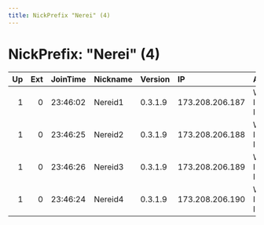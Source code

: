 ```yaml
---
title: NickPrefix "Nerei" (4)
---
```


# NickPrefix: "Nerei" (4)

|   Up |   Ext | JoinTime   | Nickname   | Version   | IP              | AS                       | CC   |   ORp |   Dirp | OS    | Contact                                |   eFamMembers |
|-----:|------:|:-----------|:-----------|:----------|:----------------|:-------------------------|:-----|------:|-------:|:------|:---------------------------------------|--------------:|
|    1 |     0 | 23:46:02   | Nereid1    | 0.3.1.9   | 173.208.206.187 | WholeSale Internet, Inc. | us   |   443 |     80 | Linux | Kevin Hicks &lt;admin@nereidnetworks.c |             4 |
|    1 |     0 | 23:46:25   | Nereid2    | 0.3.1.9   | 173.208.206.188 | WholeSale Internet, Inc. | us   |   443 |     80 | Linux | Kevin Hicks &lt;admin@nereidnetworks.c |             4 |
|    1 |     0 | 23:46:26   | Nereid3    | 0.3.1.9   | 173.208.206.189 | WholeSale Internet, Inc. | us   |   443 |     80 | Linux | Kevin Hicks &lt;admin@nereidnetworks.c |             4 |
|    1 |     0 | 23:46:24   | Nereid4    | 0.3.1.9   | 173.208.206.190 | WholeSale Internet, Inc. | us   |   443 |     80 | Linux | Kevin Hicks &lt;admin@nereidnetworks.c |             4 |
